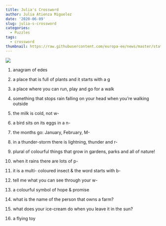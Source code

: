 ```yaml
---
title: Julia's Crossword
author: Julia Atienza Miguelez
date: '2020-06-09'
slug: julia-s-crossword
categories:
  - Puzzles
tags:
  - crossword
thumbnail: https://raw.githubusercontent.com/europa-ee/news/master/static/figures/crossword.png
---
```


![](https://raw.githubusercontent.com/europa-ee/news/master/static/figures/crossword.png)

1. anagram of edes

2. a place that is full of plants and it starts with a g

3. a place where you can run, play and go for a walk

4. something that stops rain falling on your head when you’re walking outside

5. the milk is cold, not w-

6. a bird sits on its eggs in a n-

7. the months go: January, February, M-

8. in a thunder-storm there is lightning, thunder and r-

9. plural of colourful things that grow in gardens, parks and all of nature!

10. when it rains there are lots of p-

11. it is a multi- coloured insect & the word starts with b-

12. tell me what you can see through your w-

13. a colourful symbol of hope & promise 

14. what is the name of the person that owns a farm?

15. what does your ice-cream do when you leave it in the sun?

16. a flying toy

<br>
<br>


